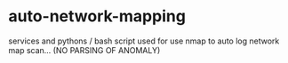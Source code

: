 # auto-network-mapping
services and pythons / bash script used for use nmap to auto log network map scan... (NO PARSING OF ANOMALY)
